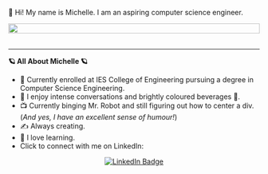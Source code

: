 :wave: Hi! My name is Michelle. I am an aspiring computer science engineer.

<div style="display: flex; justify-content: center;">
  <img src="https://i.giphy.com/media/v1.Y2lkPTc5MGI3NjExendkd2syMjZsdmdxNDAzcnF0NzV3MGl2YndiOWljYWRiZnZ5M2VqZSZlcD12MV9pbnRlcm5hbF9naWZfYnlfaWQmY3Q9Zw/A4wSE2GQGTpfi/giphy.gif" width="100%" style="max-width: 1500px; height: auto;">
</div>
<br>
<hr>

<b>🪐 All About Michelle 🪐</b>
<br>
- :rocket: Currently enrolled at IES College of Engineering pursuing a degree in Computer Science Engineering.
- :dizzy: I enjoy intense conversations and brightly coloured beverages :tropical_drink:.
- :tv: Currently binging Mr. Robot and still figuring out how to center a div. (<i>And yes, I have an excellent sense of humour!</i>)
- :writing_hand: Always creating.
- :brain: I love learning.
- Click to connect with me on LinkedIn:
<div style="display: flex; justify-content: center;">
  <a href="https://www.linkedin.com/in/michelle-a-956893253/">
    <img src="https://img.shields.io/badge/LinkedIn-blue?style=for-the-badge&logo=linkedin&logoColor=white" alt="LinkedIn Badge"/>
  </a>
</div>
